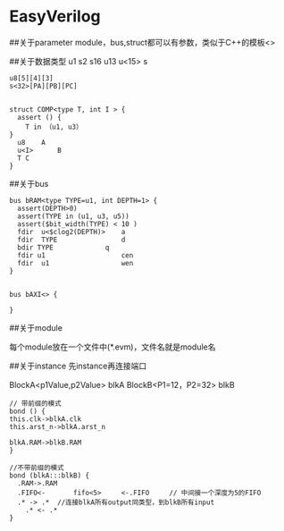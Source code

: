 # EasyVerilog

##关于parameter
module，bus,struct都可以有参数，类似于C++的模板<>


##关于数据类型
    u1
    s2
    s16
    u13
    u<15>
    s<PARA>

    u8[5][4][3]
    s<32>[PA][PB][PC]


    struct COMP<type T, int I > {
      assert () {
        T in （u1, u3）
    }
      u8	A
      u<I>		B
      T	C
    }


##关于bus

    bus bRAM<type TYPE=u1, int DEPTH=1> {
      assert(DEPTH>0)
      assert(TYPE in (u1, u3, u5))
      assert($bit_width(TYPE) < 10 )
      fdir	u<$clog2(DEPTH)>	a
      fdir	TYPE				d
      bdir TYPE				q
      fdir u1					cen
      fdir	u1					wen
    }				


    bus bAXI<> {

    }

##关于module

每个module放在一个文件中(*.evm)，文件名就是module名



##关于instance
先instance再连接端口

BlockA<p1Value,p2Value> 	blkA
BlockB<P1=12，P2=32>	blkB

    // 带前缀的模式
    bond () {
    this.clk->blkA.clk
    this.arst_n->blkA.arst_n

    blkA.RAM->blkB.RAM
    }

    //不带前缀的模式
    bond (blkA:::blkB) {
      .RAM->.RAM
      .FIFO<-		fifo<5>		<-.FIFO		// 中间接一个深度为5的FIFO
      .* -> .*	//连接blkA所有output同类型，到blkB所有input
        .* <- .*
    }
